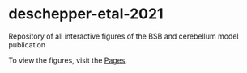 # deschepper-etal-2021
Repository of all interactive figures of the BSB and cerebellum model publication

To view the figures, visit the [Pages](https://dbbs-lab.github.io/deschepper-etal-2021).

